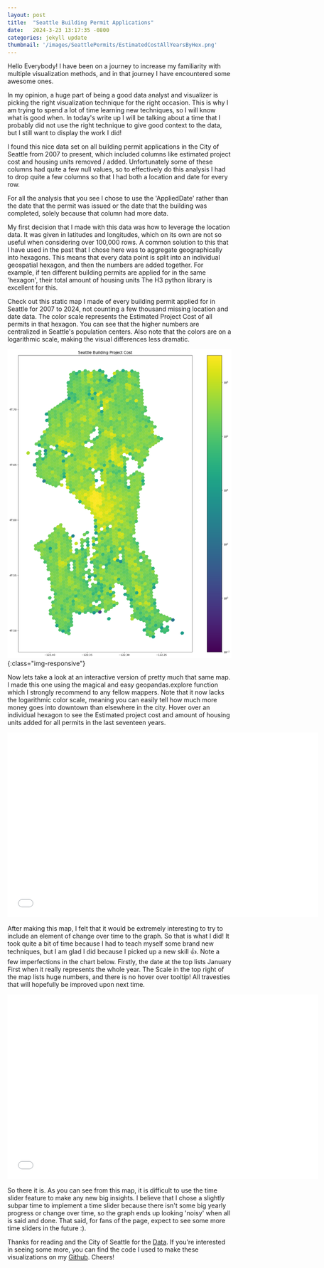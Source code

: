 ```yaml
---
layout: post
title:  "Seattle Building Permit Applications"
date:   2024-3-23 13:17:35 -0800
categories: jekyll update
thumbnail: '/images/SeattlePermits/EstimatedCostAllYearsByHex.png'
---
```


Hello Everybody! I have been on a journey to increase my familiarity with multiple visualization methods, and in that journey I have encountered some awesome ones. 

In my opinion, a huge part of being a good data analyst and visualizer is picking the right visualization technique for the right occasion. This is why I am trying to spend a lot of time learning new techniques, so I will know what is good when. In today's write up I will be talking about a time that I probably did not use the right technique to give good context to the data, but I still want to display the work I did!

I found this nice data set on all building permit applications in the City of Seattle from 2007 to present, which included columns like estimated project cost and housing units removed / added. Unfortunately some of these columns had quite a few null values, so to effectively do this analysis I had to drop quite a few columns so that I had both a location and date for every row.

For all the analysis that you see I chose to use the 'AppliedDate' rather than the date that the permit was issued or the date that the building was completed, solely because that column had more data.   

My first decision that I made with this data was how to leverage the location data. It was given in latitudes and longitudes, which on its own are not so useful when considering over 100,000 rows. A common solution to this that I have used in the past that I chose here was to aggregate geographically into hexagons. This means that every data point is split into an individual geospatial hexagon, and then the numbers are added together. For example, if ten different building permits are applied for in the same 'hexagon', their total amount of housing units The H3 python library is excellent for this.

Check out this static map I made of every building permit applied for in Seattle for 2007 to 2024, not counting a few thousand missing location and date data. The color scale represents the Estimated Project Cost of all permits in that hexagon. You can see that the higher numbers are centralized in Seattle's population centers. Also note that the colors are on a logarithmic scale, making the visual differences less dramatic.

![All Building Permits in Seattle by Hex and Proj Cost](/images/SeattlePermits/EstimatedCostAllYearsByHex.png){:class="img-responsive"}

Now lets take a look at an interactive version of pretty much that same map. I made this one using the magical and easy geopandas.explore function which I strongly recommend to any fellow mappers. Note that it now lacks the logarithmic color scale, meaning you can easily tell how much more money goes into downtown than elsewhere in the city. Hover over an individual hexagon to see the Estimated project cost and amount of housing units added for all permits in the last seventeen years. 


<div class="video-container">
    <iframe src="/images/SeattlePermits/geopandas_permit_hexes.html" height="415" width="700" allowfullscreen="" frameborder="0">
    </iframe>
</div>

After making this map, I felt that it would be extremely interesting to try to include an element of change over time to the graph. So that is what I did! It took quite a bit of time because I had to teach myself some brand new techniques, but I am glad I did because I picked up a new skill 👍. Note a few imperfections in the chart below. Firstly, the date at the top lists January First when it really represents the whole year. The Scale in the top right of the map lists huge numbers, and there is no hover over tooltip! All travesties that will hopefully be improved upon next time. 

<div class="video-container">
    <iframe src="/images/SeattlePermits/Seattle_Building_Permits_TimeSliderChoropleth.html" height="415" width="700" allowfullscreen="" frameborder="0">
    </iframe>
</div>

So there it is. As you can see from this map, it is difficult to use the time slider feature to make any new big insights. I believe that I chose a slightly subpar time to implement a time slider because there isn't some big yearly progress or change over time, so the graph ends up looking 'noisy' when all is said and done. That said, for fans of the page, expect to see some more time sliders in the future :).

Thanks for reading and the City of Seattle for the [Data](https://data.seattle.gov/Permitting/Building-Permits/76t5-zqzr/about_data). If you're interested in seeing some more, you can find the code I used to make these visualizations on my [Github](https://github.com/amschechter/amschechter.github.io/blob/main/DataScience/Seattle_Building_Permits/Building_Permits_Folium.ipynb). Cheers!
